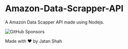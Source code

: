 # Amazon-Data-Scrapper-API
A Amazon Data Scapper API made using Nodejs.

![GitHub Sponsors](https://img.shields.io/github/sponsors/Jatan88)

Made with ❤️ by Jatan Shah
